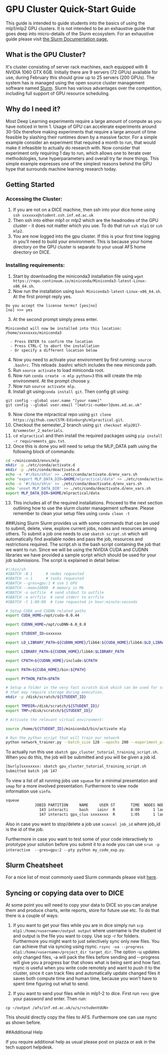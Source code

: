 # GPU Cluster Quick-Start Guide

This guide is intended to guide students into the basics of using the mlp1/mlp2 GPU clusters. It is not intended to be
an exhaustive guide that goes deep into micro-details of the Slurm ecosystem. For an exhaustive guide please visit 
[the Slurm Documentation page.](https://slurm.schedmd.com/)

## What is the GPU Cluster?
It's cluster consisting of server rack machines, each equipped with 8 NVIDIA 1060 GTX 6GB. Initially there are 9 servers (72 GPUs) available for use, during February this should grow up to 25 servers (200 GPUs).  The system has is managed using the open source cluster management software named
 [Slurm](https://slurm.schedmd.com/overview.html). Slurm has various advantages over the competition, including full 
 support of GPU resource scheduling.
 
## Why do I need it?
Most Deep Learning experiments require a large amount of compute as you have noticed in term 1. Usage of GPU can 
accelerate experiments around 30-50x therefore making experiments that require a large amount of time feasible by 
slashing their runtimes down by a massive factor. For a simple example consider an experiment that required a month to 
run, that would make it infeasible to actually do research with. Now consider that experiment only requiring 1 day to 
run, which allows one to iterate over methodologies, tune hyperparameters and overall try far more things. This simple
example expresses one of the simplest reasons behind the GPU hype that surrounds machine learning research today.

## Getting Started

### Accessing the Cluster:
1. If you are not on a DICE machine, then ssh into your dice home using ```ssh sxxxxxx@student.ssh.inf.ed.ac.uk``` 
2. Then ssh into either mlp1 or mlp2 which are the headnodes of the GPU cluster - it does not matter which you use. To do that
 run ```ssh mlp1``` or ```ssh mlp2```.
3. You are now logged into the gpu cluster. If this is your first time logging in you'll need to build your environment.  This is because your home directory on the GPU cluster is separate to your usual AFS home directory on DICE.

### Installing requirements:
1. Start by downloading the miniconda3 installation file using 
 ```wget https://repo.continuum.io/miniconda/Miniconda3-latest-Linux-x86_64.sh```.
2. Now run the installation using ```bash Miniconda3-latest-Linux-x86_64.sh```. At the first prompt reply yes. 
```
Do you accept the license terms? [yes|no]
[no] >>> yes
```
3. At the second prompt simply press enter.
```
Miniconda3 will now be installed into this location:
/home/sxxxxxxx/miniconda3

  - Press ENTER to confirm the location
  - Press CTRL-C to abort the installation
  - Or specify a different location below
```
4. Now you need to activate your environment by first running:
```source .bashrc```.
This reloads .bashrc which includes the new miniconda path.
5. Run ```source activate``` to load miniconda root.
6. Now run ```conda create -n mlp python=3``` this will create the mlp environment. At the prompt choose y.
7. Now run ```source activate mlp```.
8. Install git using```conda install git```. Then config git using: 
```
git config --global user.name "[your name]"
git config --global user.email "[matric-number]@sms.ed.ac.uk"
```
9. Now clone the mlpractical repo using ```git clone https://github.com/CSTR-Edinburgh/mlpractical.git```.
10. Checkout the semester_2 branch using ```git checkout mlp2017-8/semester_2_materials```.
11. ```cd mlpractical``` and then install the required packages using ```pip install -r requirements_gpu.txt```.
12. Once this is done you will need to setup the MLP_DATA path using the following block of commands:
```bash
cd ~/miniconda3/envs/mlp
mkdir -p ./etc/conda/activate.d
mkdir -p ./etc/conda/deactivate.d
echo -e '#!/bin/sh\n' >> ./etc/conda/activate.d/env_vars.sh
echo "export MLP_DATA_DIR=$HOME/mlpractical/data" >> ./etc/conda/activate.d/env_vars.sh
echo -e '#!/bin/sh\n' >> ./etc/conda/deactivate.d/env_vars.sh
echo 'unset MLP_DATA_DIR' >> ./etc/conda/deactivate.d/env_vars.sh
export MLP_DATA_DIR=$HOME/mlpractical/data

```

13. This includes all of the required installations. Proceed to the next section outlining how to use the slurm cluster
 management software. Please remember to clean your setup files using ```conda clean -t```
 
###Using Slurm
Slurm provides us with some commands that can be used to submit, delete, view, explore current jobs, nodes and resources among others.
To submit a job one needs to use ```sbatch script.sh``` which will automatically find available nodes and pass the job,
 resources and restrictions required. The script.sh is the bash script containing the job that we want to run. Since we will be using the NVIDIA CUDA and CUDNN libraries 
 we have provided a sample script which should be used for your job submissions. The script is explained in detail below:
 
```bash
#!/bin/sh
#SBATCH -N 1	  # nodes requested
#SBATCH -n 1	  # tasks requested
#SBATCH --gres=gpu:1 # use 1 GPU
#SBATCH --mem=16000  # memory in Mb
#SBATCH -o outfile  # send stdout to outfile
#SBATCH -e errfile  # send stderr to errfile
#SBATCH -t 1:00:00  # time requested in hour:minute:seconds

# Setup CUDA and CUDNN related paths
export CUDA_HOME=/opt/cuda-8.0.44

export CUDNN_HOME=/opt/cuDNN-6.0_8.0

export STUDENT_ID=sxxxxxx

export LD_LIBRARY_PATH=${CUDNN_HOME}/lib64:${CUDA_HOME}/lib64:$LD_LIBRARY_PATH

export LIBRARY_PATH=${CUDNN_HOME}/lib64:$LIBRARY_PATH

export CPATH=${CUDNN_HOME}/include:$CPATH

export PATH=${CUDA_HOME}/bin:${PATH}

export PYTHON_PATH=$PATH

# Setup a folder in the very fast scratch disk which can be used for storing experiment objects and any other files 
# that may require storage during execution.
mkdir -p /disk/scratch/${STUDENT_ID}

export TMPDIR=/disk/scratch/${STUDENT_ID}/
export TMP=/disk/scratch/${STUDENT_ID}/

# Activate the relevant virtual environment:

source /home/${STUDENT_ID}/miniconda3/bin/activate mlp

# Run the python script that will train our network
python network_trainer.py --batch_size 128 --epochs 200 --experiment_prefix vgg-net-emnist-sample-exp --dropout_rate 0.4 --batch_norm_use True --strided_dim_reduction True --seed 25012018

```

To actually run this use ```sbatch gpu_cluster_tutorial_training_script.sh```. When you do this, the job will be submitted and you will be given a job id.
```bash
[burly]sxxxxxxx: sbatch gpu_cluster_tutorial_training_script.sh 
Submitted batch job 147

```

To view a list of all running jobs use ```squeue``` for a minimal presentation and ```smap``` for a more involved presentation. Furthermore to view node information use ```sinfo```.
```bash
squeue
             JOBID PARTITION     NAME     USER ST       TIME  NODES NODELIST(REASON)
               143 interacti     bash    iainr  R       8:00      1 landonia05
               147 interacti gpu_clus sxxxxxxx  R       1:05      1 landonia02

```
Also in case you want to stop/delete a job use ```scancel job_id``` where job_id is the id of the job.

Furthermore in case you want to test some of your code interactively to prototype your solution before you submit it to
 a node you can use ```srun -p interactive  --gres=gpu:2 --pty python my_code_exp.py```.

## Slurm Cheatsheet
For a nice list of most commonly used Slurm commands please visit [here](https://bitsanddragons.wordpress.com/2017/04/12/slurm-user-cheatsheet/).

## Syncing or copying data over to DICE

At some point you will need to copy your data to DICE so you can analyse them and produce charts, write reports, store for future use etc.
To do that there is a couple of ways:
1. If you want to get your files while you are in dice simply run ```scp mlp1:/home/<username>/output output``` where username is the student id
 and output is the file you want to copy. Use scp -r for folders. Furthermore you might want to just selectively sync
  only new files. You can achieve that via syncing using rsync. 
  ```rsync -ua --progress mlp1:/home/<username>/project_dir target_dir```. The option -u updates only changed files, -a will pack the files before sending and --progress will give you a progress bar that shows what is being sent and how fast.
rsync is useful when you write code remotely and want to push it to the cluster, since it can track files and automatically update changed files it saves both compute time and human time, because you won't have to spent time figuring out what to send.

2. If you want to send your files while in mlp1-2 to dice. First run ```renc``` give your password and enter. Then run: 
```
cp ~/output /afs/inf.ed.ac.uk/u/s/<studentUUN>
```

This should directly copy the files to AFS. Furthermore one can use rsync as shown before.

##Additional Help

If you require additional help as usual please post on piazza or ask in the tech support helpdesk.
